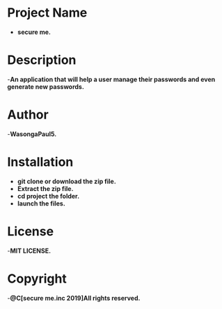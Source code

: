 # Project Name
- **secure me.**

# Description
-**An application that will help a user manage their  passwords     and even generate new passwords.**

# Author
-**WasongaPaul5.**

# Installation
- **git clone or download the zip file.**
- **Extract the zip file.**
- **cd project the folder.**
- **launch the files.**

# License
-**MIT LICENSE.**

# Copyright
-**@C[secure me.inc 2019]All rights reserved.**